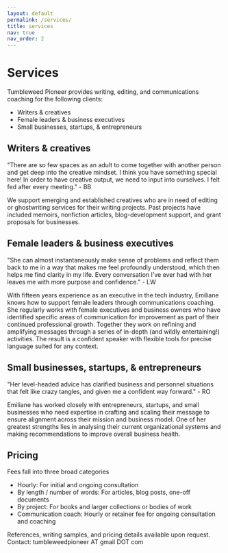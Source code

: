 ```yaml
---
layout: default
permalink: /services/
title: services
nav: true
nav_order: 2
---
```


# Services 

Tumbleweed Pioneer provides writing, editing, and communications coaching for the following clients: 

* Writers & creatives
* Female leaders & business executives 
* Small businesses, startups, & entrepreneurs 



## Writers & creatives
"There are so few spaces as an adult to come together with another person and get deep into the creative mindset. I think you have something special here! In order to have creative output, we need to input into ourselves. I felt fed after every meeting." - BB

We support emerging and established creatives who are in need of editing or ghostwriting services for their writing projects. Past projects have included memoirs, nonfiction articles, blog-development support, and grant proposals for businesses.


## Female leaders & business executives
"She can almost instantaneously make sense of problems and reflect them back to me in a way that makes me feel profoundly understood, which then helps me find clarity in my life. Every conversation I’ve ever had with her leaves me with more purpose and confidence." - LW

With fifteen years experience as an executive in the tech industry, Emiliane knows how to support female leaders through communications coaching. She regularly works with female executives and business owners who have identified specific areas of communication for improvement as part of their continued professional growth. Together they work on refining and amplifying messages through a series of in-depth (and wildly entertaining!) activities. The result is a confident speaker with flexible tools for precise language suited for any context. 


## Small businesses, startups, & entrepreneurs 
"Her level-headed advice has clarified business and personnel situations that felt like crazy tangles, and given me a confident way forward." - RO

Emiliane has worked closely with entrepreneurs, startups, and small businesses who need expertise in crafting and scaling their message to ensure alignment across their mission and business model. One of her greatest strengths lies in analysing their current organizational systems and making recommendations to improve overall business health. 


## Pricing 
Fees fall into three broad categories
* Hourly: For initial and ongoing consultation
* By length / number of words: For articles, blog posts, one-off documents
* By project: For books and larger collections or bodies of work
* Communication coach: Hourly or retainer fee for ongoing consultation and coaching

References, writing samples, and pricing details available upon request. Contact: tumbleweedpioneer AT gmail DOT com 

